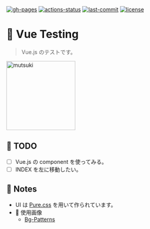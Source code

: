 [![gh-pages](https://img.shields.io/static/v1?label=GitHub+Pages&message=+&color=brightgreen&logo=github)](https://moyomogi.github.io/vue-testing/)
[![actions-status](https://github.com/moyomogi/vue-testing/actions/workflows/cd.yml/badge.svg)](https://github.com/moyomogi/vue-testing/actions/workflows/cd.yml)
[![last-commit](https://img.shields.io/github/last-commit/moyomogi/vue-testing)](https://github.com/moyomogi/vue-testing/commits/master)
[![license](https://img.shields.io/badge/license-CC0-blue)](https://creativecommons.org/publicdomain/zero/1.0/deed.ja)

# :school_satchel: Vue Testing
> Vue.js のテストです。  

<img src="https://i.imgur.com/Be1TYrP.png" title="midori" alt="mutsuki" width="180">  

## :memo: TODO
- [ ] Vue.js の component を使ってみる。  
- [ ] INDEX を左に移動したい。  

## :thought_balloon: Notes
- UI は [Pure.css](https://purecss.io) を用いて作られています。  
- :art: 使用画像
  * [Bg-Patterns](http://bg-patterns.com/?p=1975)  
